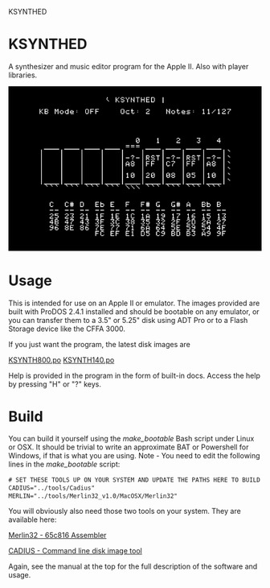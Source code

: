 KSYNTHED

# KSYNTHED
A synthesizer and music editor program for the Apple II.  Also with player libraries.

![Screenshot of starting the program](doc/web/screenshot.png "Screenshot of starting the program")

# Usage

This is intended for use on an Apple II or emulator.  The images provided are built with ProDOS 2.4.1 installed and should be bootable on any emulator, or you can transfer them to a 3.5" or 5.25" disk using ADT Pro or to a Flash Storage device like the CFFA 3000. 

If you just want the program, the latest disk images are

   [KSYNTH800.po](https://github.com/digarok/ksynthed/blob/master/KSYNTH800.po?raw=true "KSYNTH800.po")
   [KSYNTH140.po](https://github.com/digarok/ksynthed/blob/master/KSYNTH140.po?raw=true "KSYNTH140.po")

Help is provided in the program in the form of built-in docs.  Access the help by pressing "H" or "?" keys.

# Build
You can build it yourself using the *make_bootable* Bash script under Linux or OSX.  It should be trivial to write an approximate BAT or Powershell for Windows, if that is what you are using.  Note - You need to edit the following lines in the *make_bootable* script:

    # SET THESE TOOLS UP ON YOUR SYSTEM AND UPDATE THE PATHS HERE TO BUILD
    CADIUS="../tools/Cadius"
    MERLIN="../tools/Merlin32_v1.0/MacOSX/Merlin32"

You will obviously also need those two tools on your system.  They are available here:

[Merlin32 - 65c816 Assembler](http://brutaldeluxe.fr/products/crossdevtools/merlin/index.html "Merlin32 ")

[CADIUS - Command line disk image tool](http://brutaldeluxe.fr/products/crossdevtools/cadius/index.html "CADIUS")

Again, see the manual at the top for the full description of the software and usage.  




